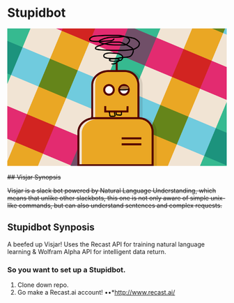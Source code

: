 # Stupidbot

![](misc/stupidbot.png)

~~## Visjar Synopsis~~

~~Visjar is a slack bot powered by Natural Language Understanding, which means that unlike other slackbots, this one is not only aware of simple unix-like commands, but can also understand sentences and complex requests.~~

## Stupidbot Synposis

A beefed up Visjar! Uses the Recast API for training natural language learning & Wolfram Alpha API for intelligent data return.


### So you want to set up a Stupidbot.

1. Clone down repo.
2. Go make a Recast.ai account!
••*http://www.recast.ai/
